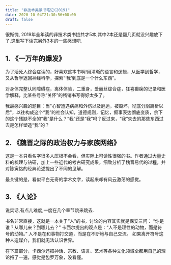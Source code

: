 ```yaml
---
title: "非技术类读书笔记(2019)"
date: 2020-10-04T21:30:56+08:00
draft: false
---
```


很惭愧, 2019年全年读的非技术类书拢共才5本,其中2本还是翻几页就没兴趣放下了.这里写下读完另外3本的一些感想吧.

## 1. 《一万年的爆发》
为了活死人综合症读的，好喜欢这本书啊!用清晰的语言和逻辑，从医学到哲学，又从哲学返回神经科学，探索“‘我’到底是一个什么东西”。

对身体完整认同障碍症，离体体验，二重身，爱丽丝综合症，狂喜癫痫的记录和医学解释，比某些号称“关怀”的畅销书写得好太多了。

我最感兴趣的题目：当"心智遭遇病痛和外伤以及厄运，被毁坏，彻底分崩离析以后"，以往构成这个“我”的社会认知，道德规则，记忆，叙事表达彻底变质，余下的这个残缺不全的“我”是什么？“我”还是“我”吗？反过来，“我”失去的那些东西过去是怎样塑造“我”的？

## 2. 《魏晋之际的政治权力与家族网络》
这是一本只看名字很多人压根不会看，但实际上可读性很强的书。作者通过大量史料的梳理与钻研，加上一些近代的考古研究成果，细致分析了魏晋易代的过程，并对陈寅恪的经典论述提出了不同的见解。

最关键的是，看似平白无奇的学术文字，读起来却有风云激荡的感觉。


## 3. 《人论》
说实话,有点儿难度,一度在几个章节跳来跳去.

书名非常直接，这就是一本关于“人”的书，讨论的内容其实就是保安三问：
“你是谁？从哪儿来？到哪儿去？”
卡西尔提出的观点是：“人不是理性的动物，而是符号的动物。”
人不是在和事物打交道，而是在不断地与自己交流。
如果离开符号这种人造媒介，我们就无法认识世界。

在下篇部分，卡西尔还把神话、宗教、语言、艺术等各种文化领域全都用自己的理论捋了一遍，感觉是包罗万象，没看懂。